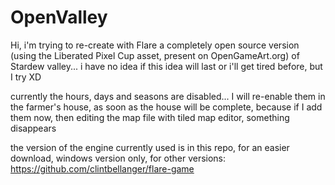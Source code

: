 # OpenValley

Hi, i'm trying to re-create with Flare a completely open source version (using the Liberated Pixel Cup asset, present on OpenGameArt.org) of Stardew valley... i have no idea if this idea will last or i'll get tired before, but I try XD

currently the hours, days and seasons are disabled... I will re-enable them in the farmer's house, as soon as the house will be complete, because if I add them now, then editing the map file with tiled map editor, something disappears

the version of the engine currently used is in this repo, for an easier download,
windows version only, for other versions: https://github.com/clintbellanger/flare-game